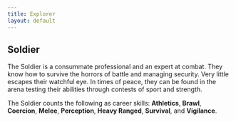 ```yaml
---
title: Explorer
layout: default
---
```

## Soldier
The Soldier is a consummate professional and an expert at combat. They know how to survive the horrors of battle and managing security. Very little escapes their watchful eye. In times of peace, they can be found in the arena testing their abilities through contests of sport and strength.

The Soldier counts the following as career skills: **Athletics**, **Brawl**, **Coercion**, **Melee**, **Perception**, **Heavy Ranged**, **Survival**, and **Vigilance**.
